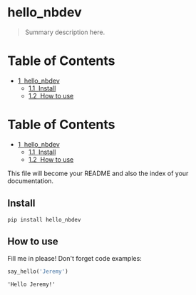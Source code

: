 # hello_nbdev
> Summary description here.


<h1>Table of Contents<span class="tocSkip"></span></h1>
<div class="toc"><ul class="toc-item"><li><span><a href="#hello_nbdev" data-toc-modified-id="hello_nbdev-1"><span class="toc-item-num">1&nbsp;&nbsp;</span>hello_nbdev</a></span><ul class="toc-item"><li><span><a href="#Install" data-toc-modified-id="Install-1.1"><span class="toc-item-num">1.1&nbsp;&nbsp;</span>Install</a></span></li><li><span><a href="#How-to-use" data-toc-modified-id="How-to-use-1.2"><span class="toc-item-num">1.2&nbsp;&nbsp;</span>How to use</a></span></li></ul></li></ul></div>

<h1>Table of Contents<span class="tocSkip"></span></h1>
<div class="toc"><ul class="toc-item"><li><span><a href="#hello_nbdev" data-toc-modified-id="hello_nbdev-1"><span class="toc-item-num">1&nbsp;&nbsp;</span>hello_nbdev</a></span><ul class="toc-item"><li><span><a href="#Install" data-toc-modified-id="Install-1.1"><span class="toc-item-num">1.1&nbsp;&nbsp;</span>Install</a></span></li><li><span><a href="#How-to-use" data-toc-modified-id="How-to-use-1.2"><span class="toc-item-num">1.2&nbsp;&nbsp;</span>How to use</a></span></li></ul></li></ul></div>

This file will become your README and also the index of your documentation.

## Install

`pip install hello_nbdev`

## How to use

Fill me in please! Don't forget code examples:

```python
say_hello('Jeremy')
```




    'Hello Jeremy!'


